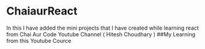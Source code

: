 # ChaiaurReact
In this I have added the mini projects that I have created while learning react from Chai Aur Code Youtube Channel ( Hitesh  Choudhary ) 
##My Learning from this Youtube Cource
